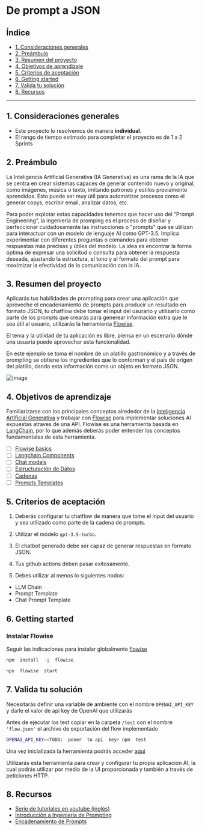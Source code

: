 # De prompt a JSON

## Índice

- [1. Consideraciones generales](#1-consideraciones-generales)
- [2. Preámbulo](#2-preámbulo)
- [3. Resumen del proyecto](#3-resumen-del-proyecto)
- [4. Objetivos de aprendizaje](#4-objetivos-de-aprendizaje)
- [5. Criterios de aceptación](#5-criterios-de-aceptación)
- [6. Getting started](#6-getting-started)
- [7. Valida tu solución](#7-valida-tu-solución)
- [8. Recursos](#8-recursos)

---

## 1. Consideraciones generales

- Este proyecto lo resolvemos de manera **individual**.
- El rango de tiempo estimado para completar el proyecto es de 1 a 2 Sprints

## 2. Preámbulo

La Inteligencia Artificial Generativa (IA Generativa) es una rama de la IA que
se centra en crear sistemas capaces de generar contenido nuevo y original, como
imágenes, música o texto, imitando patrones y estilos previamente aprendidos.
Esto puede ser muy útil para automatizar procesos como el generar copys,
escribir email, analizar datos, etc.

Para poder explotar estas capacidades tenemos que hacer uso del “Prompt
Engineering”, la ingeniería de promping es el proceso de diseñar y perfeccionar
cuidadosamente las instrucciones o "prompts" que se utilizan para interactuar
con un modelo de lenguaje AI como GPT-3.5. Implica experimentar con diferentes
preguntas o comandos para obtener respuestas más precisas y útiles del modelo.
La idea es encontrar la forma óptima de expresar una solicitud o consulta para
obtener la respuesta deseada, ajustando la estructura, el tono y el formato del
prompt para maximizar la efectividad de la comunicación con la IA.

## 3. Resumen del proyecto

Aplicarás tus habilidades de prompting para crear una aplicación que aproveche
el encadenamiento de prompts para producir un resultado en formato JSON, tu
chatflow debe tomar el input del usurario y utilizarlo como parte de los prompts
que crearás para generear información extra que le sea útil al usuario,
utilizarás la herramienta [Flowise](https://flowiseai.com/).

El tema y la utilidad de tu aplicación es libre, piensa en un escenario dónde
una usuaria puede aprovechar esta funcionalidad.

En este ejemplo se toma el nombre de un platillo gastronómico y a través de
prompting se obtiene los ingredientes que lo conforman y el país de origen del
platillo, dando esta información como un objeto en formato JSON.

![image](https://github.com/Laboratoria/curriculum/assets/5282075/801b660d-6c92-44ed-9735-0d401f5a3918)

## 4. Objetivos de aprendizaje

Familiarizarse con los principales conceptos alrededor de la
[Inteligencia Artificial Generativa](https://es.wikipedia.org/wiki/Inteligencia_artificial_generativa)
y trabajar con [Flowise](https://docs.flowiseai.com/) para implementar
soluciones AI expuestas atraves de una API.
Flowise es una herramienta basada en [LangChain](https://docs.langchain.com/docs/),
por lo que además deberás poder entender los conceptos fundamentales de esta
herramienta.

- [ ] [Flowise basics](https://www.youtube.com/watch?v=tD6fwQyUIJE&list=PL4HikwTaYE0HDOuXMm5sU6DH6_ZrHBLSJ)
- [ ] [Langchain Components](https://docs.langchain.com/docs/category/components)
- [ ] [Chat models](https://docs.flowiseai.com/chat-models)
- [ ] [Estructuración de Datos](https://learnprompting.org/es/docs/basic_applications/table_generation)
- [ ] [Cadenas](https://docs.langchain.com/docs/components/chains/)
- [ ] [Prompts Templates](https://docs.langchain.com/docs/components/prompts/)

## 5. Criterios de aceptación

1. Deberás configurar tu chatflow de manera que tome el input del usuario y sea
  utilizado como parte de la cadena de prompts.

2. Utilizar el módelo `gpt-3.5-turbo`.

3. El chatbot generado debe ser capaz de generar respuestas en formato JSON.

4. Tus github actions deben pasar exitosamente.

5. Debes utilizar al menos lo siguientes nodos:

- LLM Chain
- Prompt Template
- Chat Prompt Template

## 6. Getting started

### Instalar Flowise

Seguir las indicaciones para instalar globalmente [flowise](https://github.com/FlowiseAI/Flowise)

```bash
npm  install  -g  flowise

npx  flowise  start
```

## 7. Valida tu solución

Necesitarás definir una variable de ambiente con el nombre `OPENAI_API_KEY` y
darle el valor de api key de OpenAI que utilizarás

Antes de ejecutar los test copiar en la carpeta `/test` con el nombre
`'flow.json'` el archivo de exportación del flow implementado

```bash
OPENAI_API_KEY=<TODO:  poner  tu api  key> npm  test
```

Una vez inicializada la herramienta podrás acceder [aquí](http://localhost:3000/)

Utilizarás esta herramienta para crear y configurar tu propia aplicación AI,
la cual podrás utilizar por medio de la UI proporcionada y también a través de
peticiones HTTP.

## 8. Recursos

- [Serie de tutoriales en youtube (inglés)](https://www.youtube.com/watch?v=tD6fwQyUIJE&list=PL4HikwTaYE0HDOuXMm5sU6DH6_ZrHBLSJ)
- [Introducción a Ingenieria de Prompting](https://learnprompting.org/es/docs/basics/prompting)
- [Encadenamiento de Prompts](https://botpress.com/es/blog/what-is-ai-prompt-chaining#:~:text=Permite%20crear%20respuestas%20personalizadas%20basadas,mejora%20el%20compromiso%20del%20usuario.)
